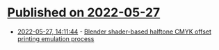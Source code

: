 # [Published on 2022-05-27](index.md)

* [2022-05-27, 14:11:44](https://news.ycombinator.com/item?id=31529853) - [Blender shader-based halftone CMYK offset printing emulation process](https://mrmotarius.itch.io/mrmo-halftone)
